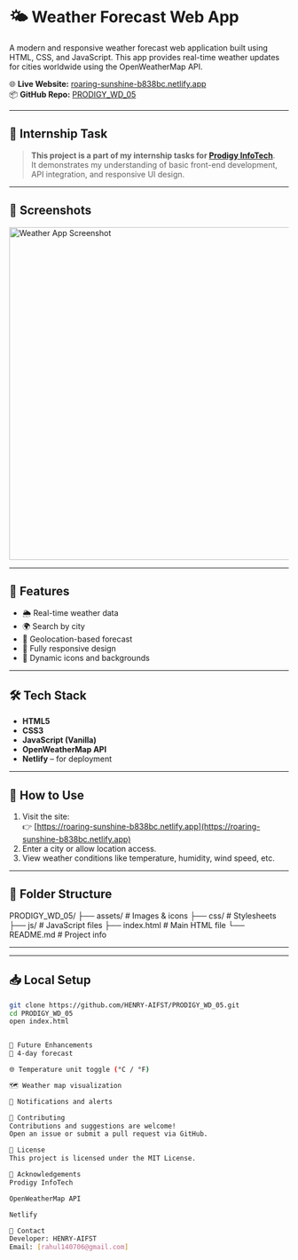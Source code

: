 # 🌤️ Weather Forecast Web App

A modern and responsive weather forecast web application built using HTML, CSS, and JavaScript. This app provides real-time weather updates for cities worldwide using the OpenWeatherMap API.

🌐 **Live Website:** [roaring-sunshine-b838bc.netlify.app](https://roaring-sunshine-b838bc.netlify.app)  
📦 **GitHub Repo:** [PRODIGY_WD_05](https://github.com/HENRY-AIFST/PRODIGY_WD_05)

---

## 📌 Internship Task

> **This project is a part of my internship tasks for [Prodigy InfoTech](https://prodigyinfotech.dev/)**.  
It demonstrates my understanding of basic front-end development, API integration, and responsive UI design.

---

## 📸 Screenshots

<img src="https://github.com/HENRY-AIFST/PRODIGY_WD_05/blob/main/assets/screenshot1.png" alt="Weather App Screenshot" width="600"/>

---

## 🚀 Features

- 🌦️ Real-time weather data
- 🌍 Search by city
- 📍 Geolocation-based forecast
- 📱 Fully responsive design
- 🌈 Dynamic icons and backgrounds

---

## 🛠️ Tech Stack

- **HTML5**
- **CSS3**
- **JavaScript (Vanilla)**
- **OpenWeatherMap API**
- **Netlify** – for deployment

---

## 🧩 How to Use

1. Visit the site:  
   👉 [https://roaring-sunshine-b838bc.netlify.app](https://roaring-sunshine-b838bc.netlify.app)
2. Enter a city or allow location access.
3. View weather conditions like temperature, humidity, wind speed, etc.

---

## 📁 Folder Structure

PRODIGY_WD_05/
├── assets/ # Images & icons
├── css/ # Stylesheets
├── js/ # JavaScript files
├── index.html # Main HTML file
└── README.md # Project info

---


---

## 📥 Local Setup

```bash
git clone https://github.com/HENRY-AIFST/PRODIGY_WD_05.git
cd PRODIGY_WD_05
open index.html


🧠 Future Enhancements
📆 4-day forecast

🌐 Temperature unit toggle (°C / °F)

🗺️ Weather map visualization

🔔 Notifications and alerts

🤝 Contributing
Contributions and suggestions are welcome!
Open an issue or submit a pull request via GitHub.

📄 License
This project is licensed under the MIT License.

🙌 Acknowledgements
Prodigy InfoTech

OpenWeatherMap API

Netlify

📧 Contact
Developer: HENRY-AIFST
Email: [rahul140706@gmail.com] 
